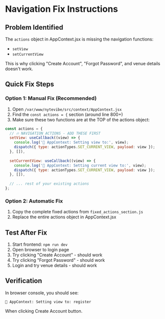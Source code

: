 # Navigation Fix Instructions

## Problem Identified
The `actions` object in AppContext.jsx is missing the navigation functions:
- `setView`
- `setCurrentView`

This is why clicking "Create Account", "Forgot Password", and venue details doesn't work.

## Quick Fix Steps

### Option 1: Manual Fix (Recommended)
1. Open `/var/www/nytevibe/src/context/AppContext.jsx`
2. Find the `const actions = {` section (around line 800+)
3. Make sure these two functions are at the TOP of the actions object:

```javascript
const actions = {
  // 🔥 NAVIGATION ACTIONS - ADD THESE FIRST
  setView: useCallback((view) => {
    console.log('🎯 AppContext: Setting view to:', view);
    dispatch({ type: actionTypes.SET_CURRENT_VIEW, payload: view });
  }, []),
  
  setCurrentView: useCallback((view) => {
    console.log('🎯 AppContext: Setting current view to:', view);
    dispatch({ type: actionTypes.SET_CURRENT_VIEW, payload: view });
  }, []),
  
  // ... rest of your existing actions
};
```

### Option 2: Automatic Fix
1. Copy the complete fixed actions from `fixed_actions_section.js`
2. Replace the entire actions object in AppContext.jsx

## Test After Fix
1. Start frontend: `npm run dev`
2. Open browser to login page
3. Try clicking "Create Account" - should work
4. Try clicking "Forgot Password" - should work
5. Login and try venue details - should work

## Verification
In browser console, you should see:
```
🎯 AppContext: Setting view to: register
```
When clicking Create Account button.
